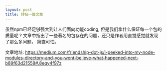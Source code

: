 ```yaml
---
layout: post
title: 转帖一篇文章
---
```


虽然npm已经足够强大到让人们面向功能coding, 但是我们拿什么保证每一个包的质量呢 ? 文章中指出了一些著名的包存在的问题，还只是作者用直觉感觉就发现了那么多问题， 简直可怕。

文章地址: https://medium.com/friendship-dot-js/i-peeked-into-my-node-modules-directory-and-you-wont-believe-what-happened-next-b89f63d21558#.8eqy4f97z